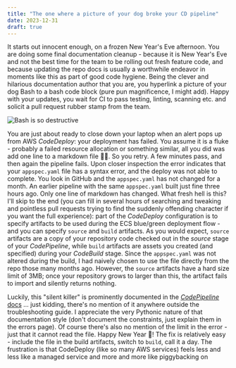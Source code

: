 ```yaml
---
title: "The one where a picture of your dog broke your CD pipeline"
date: 2023-12-31
draft: true
---
```

It starts out innocent enough, on a frozen New Year's Eve afternoon. You are doing some final documentation cleanup - because it is New Year's Eve and not the best time for the team to be rolling out fresh feature code, and because updating the repo docs is usually a worthwhile endeavor in moments like this as part of good code hygiene. Being the clever and hilarious documentation author that you are, you hyperlink a picture of your dog Bash to a bash code block (pure pun magnificence, I might add).  Happy with your updates, you wait for CI to pass testing, linting, scanning etc. and solicit a pull request rubber stamp from the team. 

![Bash is so destructive](/images/bash.png)

You are just about ready to close down your laptop when an alert pops up from AWS _CodeDeploy_: your deployment has failed. You assume it is a fluke - probably a failed resource allocation or something similar, all you did was add one line to a markdown file :man_shrugging:. So you retry. A few minutes pass, and then again the pipeline fails. 
Upon closer inspection the error indicates that your `appspec.yaml` file has a syntax error, and the deploy was not able to complete. You look in GitHub and the `appspec.yaml` has not changed for a month. 
An earlier pipeline with the same `appspec.yaml` built just fine three hours ago. Only one line of markdown has changed. What fresh hell is this? 
I'll skip to the end (you can fill in several hours of searching and tweaking and pointless pull requests trying to find the suddenly offending character if you want the full experience): part of the _CodeDeploy_ configuration is to specify artifacts to be used during the ECS blue/green deployment flow - and you can specify `source` and `build` artifacts. As you would expect, `source` artifacts are a copy of your repository code checked out in the _source_ stage of your _CodePipeline_, while `build` artifacts are assets you created (and specified) during your _CodeBuild_ stage. Since the `appspec.yaml` was not altered during the build, I had naively chosen to use the file directly from the repo those many months ago. However, the `source` artifacts have a hard size limit of 3MB; once your repository grows to larger than this, the artifact fails to import and silently returns nothing. 

Luckily, this "silent killer" is prominently documented in the [_CodePipeline_ docs](https://docs.aws.amazon.com/codepipeline/latest/userguide/welcome-introducing-artifacts.html) ... just kidding, there's no mention of it anywhere outside the troubleshooting guide. I appreciate the very Pythonic nature of that documentation style (don't document the constraints, just explain them in the errors page). Of course there's also no mention of the limit in the error - just that it cannot read the file. Happy New Year :tada:! 
The fix is relatively easy - include the file in the build artifacts, switch to `build`, call it a day. The frustration is that CodeDeploy (like so many AWS services) feels less and less like a managed service and more and more like piggybacking on 
<!--stackedit_data:
eyJoaXN0b3J5IjpbLTMxNjk4MDM5NCwxMDgwMzQ2ODMxXX0=
-->
